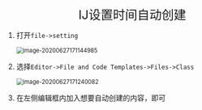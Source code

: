 <center><font size=5pt>IJ设置时间自动创建</font></center>

1. 打开`file->setting`

   <img src="\IJ设置时间自动创建.assets\image-20200627171144985.png" alt="image-20200627171144985" style="zoom:80%;" />

2. 选择`Editor->File and Code Templates->Files->Class`

   <img src="\IJ设置时间自动创建.assets\image-20200627171240082.png" alt="image-20200627171240082" style="zoom:80%;" />

3. 在左侧编辑框内加入想要自动创建的内容，即可

